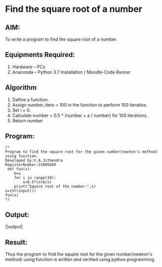 # Find the square root of a number

## AIM:
To write a program to find the square root of a number.

## Equipments Required:
1. Hardware – PCs
2. Anaconda – Python 3.7 Installation / Moodle-Code Runner

## Algorithm
1. Define a function.
2. Assign number_iters = 100 in the function to perform 100 iteratios.
3. Set i = 0.
4. Calculate  number = 0.5 * (number + a / number) for 100 iterations.
5. Return number

## Program:
```
/*
Program to find the square root for the given number(newton's method) using function.
Developed by:V.A.Jithendra 
RegisterNumber:21005049
 def fun(x):
    b=x
    for i in range(10):
        x=0.5*(x+b/x)
    print("Square root of the number:",x)
x=int(input())
fun(x) 
*/
```

## Output:
![output]


## Result:
Thus the program to find the square root for the given number(newton's method) using function is written and verified using python programming.
